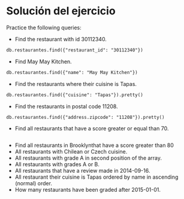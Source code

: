 # Solución del ejercicio

Practice the following queries:

* Find the restaurant with id 30112340.
```diff
db.restaurantes.find({"restaurant_id": "30112340"})
```  
* Find May May Kitchen.
```diff
db.restaurantes.find({"name": "May May Kitchen"})
``` 
* Find the restaurants where their cuisine is Tapas.
```diff
db.restaurantes.find({"cuisine": "Tapas"}).pretty()
``` 
* Find the restaurants in postal code 11208.
```diff
db.restaurantes.find({"address.zipcode": "11208"}).pretty()
``` 
* Find all restaurants that have a score greater or equal than 70.
```diff
``` 

* Find all restaurants in Brooklynthat have a score greater than 80
* All restaurants with Chilean or Czech cuisine.
* All restaurants with grade A in second position of the array.
* All restaurants with grades A or B.
* All restaurants that have a review made in 2014-09-16.
* All restaurant their cuisine is Tapas ordered by name in ascending (normal) order.
* How many restaurants have been graded after 2015-01-01.
